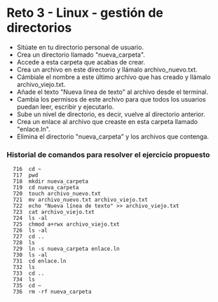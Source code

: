 # Reto 3 - Linux - gestión de directorios

- Sitúate en tu directorio personal de usuario.
- Crea un directorio llamado "nueva_carpeta".
- Accede a esta carpeta que acabas de crear.
- Crea un archivo en este directorio y llámalo archivo_nuevo.txt.
- Cámbiale el nombre a este último archivo que has creado y llámalo archivo_viejo.txt.
- Añade el texto "Nueva línea de texto" al archivo desde el terminal.
- Cambia los permisos de este archivo para que todos los usuarios puedan leer, escribir y ejecutarlo.
- Sube un nivel de directorio, es decir, vuelve al directorio anterior.
- Crea un enlace al archivo que creaste en esta carpeta llamado "enlace.ln".
- Elimina el directorio "nueva_carpeta" y los archivos que contenga.


### Historial de comandos para resolver el ejercicio propuesto
```
  716  cd ~
  717  pwd
  718  mkdir nueva_carpeta
  719  cd nueva_carpeta
  720  touch archivo_nuevo.txt
  721  mv archivo_nuevo.txt archivo_viejo.txt
  722  echo "Nueva línea de texto" >> archivo_viejo.txt
  723  cat archivo_viejo.txt
  724  ls -al
  725  chmod a+rwx archivo_viejo.txt
  726  ls -al
  727  cd ..
  728  ls
  729  ln -s nueva_carpeta enlace.ln
  730  ls -al
  731  cd enlace.ln
  732  ls
  733  cd ..
  734  ls
  735  cd ~
  736  rm -rf nueva_carpeta
```